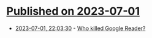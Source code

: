 # [Published on 2023-07-01](index.md)

* [2023-07-01, 22:03:30](https://lobste.rs/s/cq9kr2/who_killed_google_reader) - [Who killed Google Reader?](https://www.theverge.com/23778253/google-reader-death-2013-rss-social)
